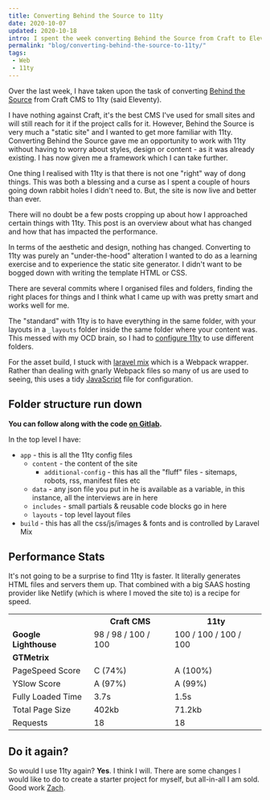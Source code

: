 ```yaml
---
title: Converting Behind the Source to 11ty
date: 2020-10-07
updated: 2020-10-18
intro: I spent the week converting Behind the Source from Craft to Eleventy (a static site generator). Will I use it again?
permalink: "blog/converting-behind-the-source-to-11ty/"
tags:
 - Web
 - 11ty
---
```


Over the last week, I have taken upon the task of converting [Behind the Source](https://www.behindthesource.co.uk/) from Craft CMS to 11ty (said Eleventy).

I have nothing against Craft, it's the best CMS I've used for small sites and will still reach for it if the project calls for it. However, Behind the Source is very much a "static site" and I wanted to get more familiar with 11ty. Converting Behind the Source gave me an opportunity to work with 11ty without having to worry about styles, design or content - as it was already existing. I has now given me a framework which I can take further.

One thing I realised with 11ty is that there is not one "right" way of dong things. This was both a blessing and a curse as I spent a couple of hours going down rabbit holes I didn't need to. But, the site is now live and better than ever.

There will no doubt be a few posts cropping up about how I approached certain things with 11ty. This post is an overview about what has changed and how that has impacted the performance.

In terms of the aesthetic and design, nothing has changed. Converting to 11ty was purely an "under-the-hood" alteration I wanted to do as a learning exercise and to experience the static site generator. I didn't want to be bogged down with writing the template HTML or CSS.

There are several commits where I organised files and folders, finding the right places for things and I think what I came up with was pretty smart and works well for me.

The "standard" with 11ty is to have everything in the same folder, with your layouts in a `_layouts` folder inside the same folder where your content was. This messed with my OCD brain, so I had to [configure 11ty](https://gitlab.com/streety-sites/behind-the-source/-/blob/master/.eleventy.js#L7-12) to use different folders.

For the asset build, I stuck with [laravel mix](https://laravel-mix.com/) which is a Webpack wrapper. Rather than dealing with gnarly Webpack files so many of us are used to seeing, this uses a tidy [JavaScript](https://gitlab.com/streety-sites/behind-the-source/-/blob/master/webpack.mix.js) file for configuration.

## Folder structure run down

**You can follow along with the code [on Gitlab](https://gitlab.com/streety-sites/behind-the-source).**

In the top level I have:

- `app` - this is all the 11ty config files
	- `content` - the content of the site
		- `additional-config` - this has all the "fluff" files - sitemaps, robots, rss, manifest files etc
	- `data` - any json file you put in he is available as a variable, in this instance, all the interviews are in here
	- `includes` - small partials & reusable code blocks go in here
	- `layouts` - top level layout files
- `build` - this has all the css/js/images & fonts and is controlled by Laravel Mix

## Performance Stats

It's not going to be a surprise to find 11ty is faster. It literally generates HTML files and servers them up. That combined with a big SAAS hosting provider like Netlify (which is where I moved the site to) is a recipe for speed.

<table>
	<tbody>
		<tr>
			<th>&nbsp;</th>
			<th>Craft CMS</th>
			<th>11ty</th>
		</tr>
		<tr>
			<td><strong>Google Lighthouse</strong></td>
			<td>98 / 98 / 100 / 100</td>
			<td class="winner">100 / 100 / 100 / 100</td>
		</tr>
		<tr>
			<td><strong>GTMetrix</strong></td>
		</tr>
		<tr>
			<td>PageSpeed Score</td>
			<td>C (74%)</td>
			<td class="winner">A (100%)</td>
		</tr>
		<tr>
			<td>YSlow Score</td>
			<td>A (97%)</td>
			<td class="winner">A (99%)</td>
		</tr>
		<tr>
			<td>Fully Loaded Time</td>
			<td>3.7s</td>
			<td class="winner">1.5s</td>
		</tr>
		<tr>
			<td>Total Page Size</td>
			<td>402kb</td>
			<td class="winner">71.2kb</td>
		</tr>
		<tr>
			<td>Requests</td>
			<td>18</td>
			<td>18</td>
		</tr>
	</tbody>
</table>

## Do it again?

So would I use 11ty again? **Yes**. I think I will. There are some changes I would like to do to create a starter project for myself, but all-in-all I am sold. Good work [Zach](https://twitter.com/zachleat).
